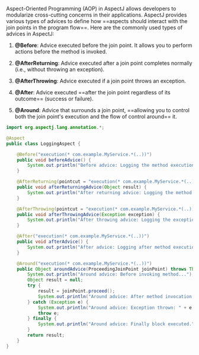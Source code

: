 
Aspect-Oriented Programming (AOP) in AspectJ allows developers to modularize cross-cutting concerns in their applications. AspectJ provides various types of advices to define how ==aspects should interact with the join points in the program flow==. Here are the commonly used types of advices in AspectJ:

1. **@Before**: Advice executed before the join point. It allows you to perform actions before the method is invoked.
    
2. **@AfterReturning**: Advice executed after a join point completes normally (i.e., without throwing an exception).
    
3. **@AfterThrowing**: Advice executed if a join point throws an exception.
    
4. **@After**: Advice executed ==after the join point regardless of its outcome== (success or failure).
    
5. **@Around**: Advice that surrounds a join point, ==allowing you to control both the join point's execution and the flow of control around== it.


```java
import org.aspectj.lang.annotation.*;

@Aspect
public class LoggingAspect {

    @Before("execution(* com.example.MyService.*(..))")
    public void beforeAdvice() {
        System.out.println("Before advice: Logging the method execution..." + "started at" + new Date());
    }

    @AfterReturning(pointcut = "execution(* com.example.MyService.*(..))", returning = "result")
    public void afterReturningAdvice(Object result) {
        System.out.println("After returning advice: Logging the method execution with result: " + result);
    }

    @AfterThrowing(pointcut = "execution(* com.example.MyService.*(..))", throwing = "exception")
    public void afterThrowingAdvice(Exception exception) {
        System.out.println("After throwing advice: Logging the exception: " + exception.getMessage());
    }

    @After("execution(* com.example.MyService.*(..))")
    public void afterAdvice() {
        System.out.println("After advice: Logging after method execution regardless of outcome.");
    }

    @Around("execution(* com.example.MyService.*(..))")
    public Object aroundAdvice(ProceedingJoinPoint joinPoint) throws Throwable {
        System.out.println("Around advice: Before invoking method...");
        Object result = null;
        try {
            result = joinPoint.proceed();
            System.out.println("Around advice: After method invocation...");
        } catch (Exception e) {
            System.out.println("Around advice: Exception thrown: " + e.getMessage());
            throw e;
        } finally {
            System.out.println("Around advice: Finally block executed.");
        }
        return result;
    }
}
```




